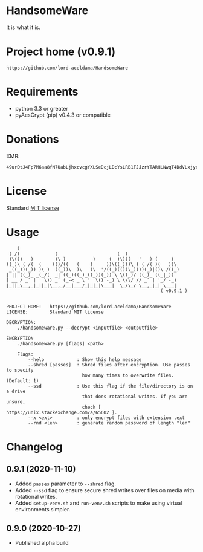 # HandsomeWare
It is what it is.

# Project home (v0.9.1)
```
https://github.com/lord-aceldama/HandsomeWare
```

# Requirements
- python 3.3 or greater
- pyAesCrypt (pip) v0.4.3 or compatible

# Donations
XMR:
```
49urDtJ4Fp7M6aa8fN7UabLjhxcvcgYXLSeDcjLDcYsLRB1FJJzrYTARHLNwqT4DdVLxjycZ9L9aPj3SCrhhqR2AQAyLrNd
```

# License
Standard [MIT license](/LICENSE)

# Usage
```
    )                                                            
 ( /(             (                      (  (                    
 )\())   )        )\ )          )     (  )\))(   '   ) (     (   
((_)\ ( /(  (    (()/((   (    (     ))\((_)()\ ) ( /( )(   ))\  
 _((_))(_)) )\ )  ((_))\  )\   )\  '/((_)(())\_)())(_)|()\ /((_) 
| || ((_)_ _(_/(  _| ((_)((_)_((_))(_)) \ \((_)/ ((_)_ ((_|_))   
| __ / _` | ' \)) _` (_-< _ \ '  \() -_) \ \/\/ // _` | '_/ -_)  
|_||_\__,_|_||_|\__,_/__|___/_|_|_|\___|  \_/\_/ \__,_|_| \___|  
                                                         ( v0.9.1 )


PROJECT HOME:   https://github.com/lord-aceldama/HandsomeWare
LICENSE:        Standard MIT license

DECRYPTION:
    ./handsomeware.py --decrypt <inputfile> <outputfile>

ENCRYPTION
    ./handsomeware.py [flags] <path>

    Flags:
        --help            : Show this help message
        --shred [passes]  : Shred files after encryption. Use passes to specify
                            how many times to overwrite files. (Default: 1)
        --ssd             : Use this flag if the file/directory is on a drive
                            that does rotational writes. If you are unsure,
                            check [ https://unix.stackexchange.com/a/65602 ].
        --x <ext>         : only encrypt files with extension .ext
        --rnd <len>       : generate random password of length "len"
```

# Changelog
## 0.9.1 (2020-11-10)
- Added `passes` parameter to `--shred` flag.
- Added `--ssd` flag to ensure secure shred writes over files on media with rotational writes.
- Added `setup-venv.sh` and `run-venv.sh` scripts to make using virtual environments simpler.

## 0.9.0 (2020-10-27)
- Published alpha build